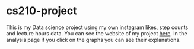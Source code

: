 # cs210-project
This is my Data science project using my own instagram likes, step counts and lecture hours data. 
You can see the website of my project [here](https://hilalsay.github.io/cs210-project/). In the analysis page if you click on the graphs you can see their explanations.
